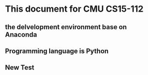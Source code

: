 # This document for CMU CS15-112

## the delvelopment environment base on Anaconda

## Programming language is Python

## New Test